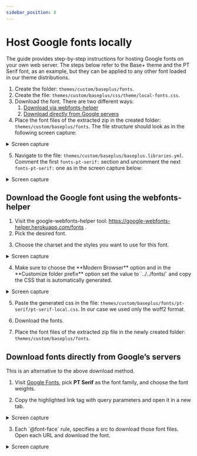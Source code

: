 ```yaml
---
sidebar_position: 8
---
```



# Host Google fonts locally

The guide provides step-by-step instructions for hosting Google fonts on your own web server. The steps below refer to the Base+ theme and the PT Serif font, as an example, but they can be applied to any other font loaded in our theme distributions.

1. Create the folder: `themes/custom/baseplus/fonts`.
2. Create the file: `themes/custom/baseplus/css/theme/local-fonts.css`.
3. Download the font. There are two different ways:
    1. [Download via webfonts-helper](#download-the-google-font-using-the-webfonts-helper)
    2. [Download directly from Google servers](#download-fonts-directly-from-googles-servers)
4. Place the font files of the extracted zip in the created folder: `themes/custom/baseplus/fonts`.
The file structure should look as in the following screen capture:
<details>
    <summary>Screen capture</summary>
    <img src="/img/docs_img/google-fonts-locally-1.png" />
</details>


5. Navigate to the file: `themes/custom/baseplus/baseplus.libraries.yml`. Comment the first `fonts-pt-serif:` section and uncomment the next `fonts-pt-serif:` one as in the screen capture below:
<details>
    <summary>Screen capture</summary>
    <img src="/img/docs_img/google-fonts-locally-2.png" />
</details>

## Download the Google font using the webfonts-helper

1. Visit the google-webfonts-helper tool: https://google-webfonts-helper.herokuapp.com/fonts .
2. Pick the desired font.
3. <p></p>Choose the charset and the styles you want to use for this font.
<details>
    <summary>Screen capture</summary>
    <img src="/img/docs_img/google-fonts-locally-3.png" />
</details>

4. <p></p>Make sure to choose the **Modern Browser** option and in the  **Customize folder prefix** option set the value to `../../fonts/` and copy the CSS that is automatically generated.
<details>
    <summary>Screen capture</summary>
    <img src="/img/docs_img/google-fonts-locally-4.png" />
</details>

5. Paste the generated css in the file: `themes/custom/baseplus/fonts/pt-serif/pt-serif-local.css`. In our case we used only the woff2 format.

6. Download the fonts.

7. Place the font files of the extracted zip file in the newly created folder: `themes/custom/baseplus/fonts`.  


## Download fonts directly from Google’s servers

This is an alternative to the above download method.
1. Visit [Google Fonts](https://fonts.google.com/), pick **PT Serif** as the font family, and choose the font weights.

2. <p></p>Copy the highlighted link tag with query parameters and open it in a new tab.
<details>
    <summary>Screen capture</summary>
    <img src="/img/docs_img/google-fonts-locally-5.png" />
</details>

3. <p></p>Each `@font-face` rule, specifies a src to download those font files. Open each URL and download the font.
<details>
    <summary>Screen capture</summary>
    <img src="/img/docs_img/google-fonts-locally-6.png" />
</details>

